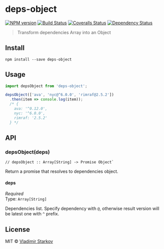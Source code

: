 # deps-object

[![NPM version][npm-image]][npm-url]
[![Build Status][travis-image]][travis-url]
[![Coveralls Status][coveralls-image]][coveralls-url]
[![Dependency Status][depstat-image]][depstat-url]

> Transform dependencies Array into an Object

## Install

    npm install --save deps-object

## Usage

```js
import depsObject from 'deps-object';

depsObject(['ava', 'nyc@^6.0.0', 'rimraf@2.5.2'])
  .then(item => console.log(item));
  /* {
    ava: '^0.12.0',
    nyc: '^6.0.0',
    rimraf: '2.5.2'
  } */
```

## API

### depsObject(deps)

    // depsObject :: Array[String] -> Promise Object`

Return a promise that resolves to dependencies object.

#### deps

*Required*  
Type: `Array[String]`

Dependencies list. Specify dependency with `@`, otherwise result version will be latest one with `^` prefix.


## License

MIT © [Vladimir Starkov](https://iamstarkov.com)

[npm-url]: https://npmjs.org/package/deps-object
[npm-image]: https://img.shields.io/npm/v/deps-object.svg?style=flat-square

[travis-url]: https://travis-ci.org/iamstarkov/deps-object
[travis-image]: https://img.shields.io/travis/iamstarkov/deps-object.svg?style=flat-square

[coveralls-url]: https://coveralls.io/r/iamstarkov/deps-object
[coveralls-image]: https://img.shields.io/coveralls/iamstarkov/deps-object.svg?style=flat-square

[depstat-url]: https://david-dm.org/iamstarkov/deps-object
[depstat-image]: https://david-dm.org/iamstarkov/deps-object.svg?style=flat-square
